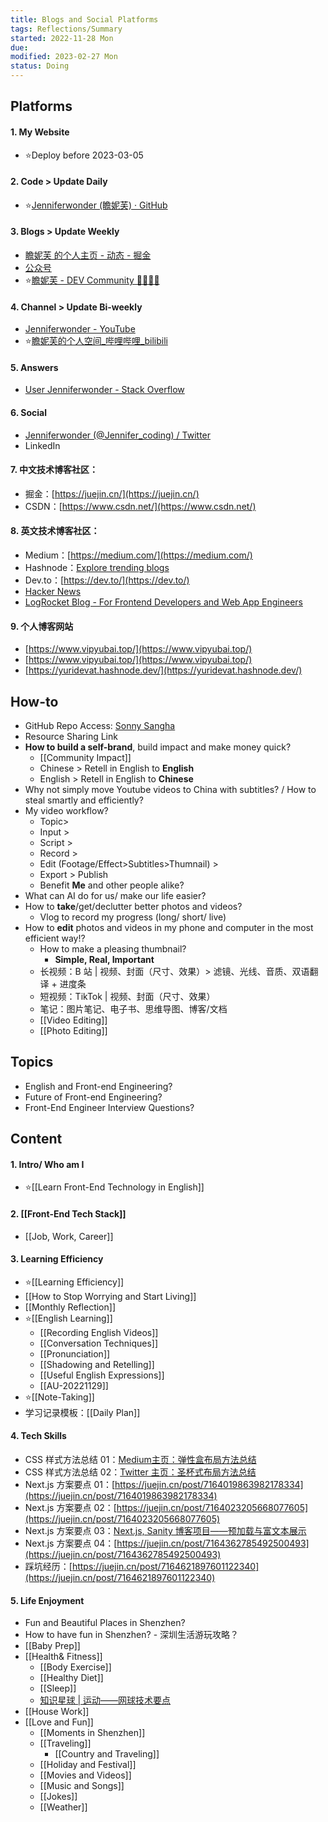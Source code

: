```yaml
---
title: Blogs and Social Platforms
tags: Reflections/Summary  
started: 2022-11-28 Mon
due: 
modified: 2023-02-27 Mon
status: Doing
---
```

## Platforms
#### 1. My Website
- ⭐Deploy before 2023-03-05
#### 2. Code > Update Daily
- ⭐[Jenniferwonder (瞻妮芙) · GitHub](https://github.com/Jenniferwonder)
#### 3. Blogs > Update Weekly
- [瞻妮芙 的个人主页 - 动态 - 掘金](https://juejin.cn/user/2925172853329501)
- [公众号](https://mp.weixin.qq.com/cgi-bin/appmsg?t=media/appmsg_edit&action=edit&type=77&appmsgid=100000453&token=1958442455&lang=zh_CN)
- ⭐[瞻妮芙 - DEV Community 👩‍💻👨‍💻](https://dev.to/jenniferwonder)  
#### 4. Channel > Update Bi-weekly
- [Jenniferwonder - YouTube](https://www.youtube.com/channel/UCeHdIpMNMzrh1pw7FeNCq7w)  
- ⭐[瞻妮芙的个人空间_哔哩哔哩_bilibili](https://space.bilibili.com/397961647?spm_id_from=333.1007.0.0)
#### 5. Answers
- [User Jenniferwonder - Stack Overflow](https://stackoverflow.com/users/19379980/jenniferwonder)
#### 6. Social
- [Jenniferwonder (@Jennifer_coding) / Twitter](https://twitter.com/Jennifer_coding)
- LinkedIn
#### 7. 中文技术博客社区：
- 掘金：[https://juejin.cn/](https://juejin.cn/)
- CSDN：[https://www.csdn.net/](https://www.csdn.net/)
#### 8. 英文技术博客社区：
- Medium：[https://medium.com/](https://medium.com/)
- Hashnode：[Explore trending blogs](https://hashnode.com/explore/blogs?category=week)
- Dev.to：[https://dev.to/](https://dev.to/)
- [Hacker News](https://news.ycombinator.com/news)
- [LogRocket Blog - For Frontend Developers and Web App Engineers](https://blog.logrocket.com/)
#### 9. 个人博客网站
- [https://www.vipyubai.top/](https://www.vipyubai.top/)  
- [https://www.vipyubai.top/](https://www.vipyubai.top/)  
- [https://yuridevat.hashnode.dev/](https://yuridevat.hashnode.dev/)
## How-to
- GitHub Repo Access: [Sonny Sangha](https://www.papareact.com/offers/MXV3vdLQ/checkout)
- Resource Sharing Link
- **How to build a self-brand**, build impact and make money quick?
	- [[Community Impact]]
	- Chinese > Retell in English to **English**
	- English > Retell in English to **Chinese**  
- Why not simply move Youtube videos to China with subtitles? / How to steal smartly and efficiently?
- My video workflow?
	- Topic>
	- Input > 
	- Script > 
	- Record > 
	- Edit (Footage/Effect>Subtitles>Thumnail) > 
	- Export > Publish
	- Benefit **Me** and other people alike?
- What can AI do for us/ make our life easier?
- How to **take**/get/declutter better photos and videos?
	- Vlog to record my progress (long/ short/ live)
- How to **edit** photos and videos in my phone and computer in the most efficient way!?
	- How to make a pleasing thumbnail?
		- **Simple, Real, Important** 
	- 长视频：B 站 | 视频、封面（尺寸、效果）> 滤镜、光线、音质、双语翻译 + 进度条
	- 短视频：TikTok | 视频、封面（尺寸、效果）
	- 笔记：图片笔记、电子书、思维导图、博客/文档
	- [[Video Editing]]
	- [[Photo Editing]]
## Topics
- English and Front-end Engineering?
- Future of Front-end Engineering?
- Front-End Engineer Interview Questions?
## Content
#### 1. Intro/ Who am I
- ⭐[[Learn Front-End Technology in English]]
#### 2. [[Front-End Tech Stack]]
- [[Job, Work, Career]]
#### 3. Learning Efficiency
- ⭐[[Learning Efficiency]]
- [[How to Stop Worrying and Start Living]]
- [[Monthly Reflection]]
- ⭐[[English Learning]]
	- [[Recording English Videos]]
	- [[Conversation Techniques]]
	- [[Pronunciation]]
	- [[Shadowing and Retelling]]
	- [[Useful English Expressions]]
	- [[AU-20221129]]
- ⭐[[Note-Taking]]
- 学习记录模板：[[Daily Plan]]
#### 4. Tech Skills
- CSS 样式方法总结 01：[Medium主页：弹性盒布局方法总结](https://juejin.cn/post/7164717886722801677)
- CSS 样式方法总结 02：[Twitter 主页：圣杯式布局方法总结](https://www.yuque.com/docs/share/b5aea70d-a4f6-4508-8a11-02178a14af0d?#)
- Next.js 方案要点 01：[https://juejin.cn/post/7164019863982178334](https://juejin.cn/post/7164019863982178334)
- Next.js 方案要点 02：[https://juejin.cn/post/7164023205668077605](https://juejin.cn/post/7164023205668077605)
- Next.js 方案要点 03：[Next.js, Sanity 博客项目——预加载与富文本展示](https://www.yuque.com/docs/share/23016b3c-5ada-4a52-8b6a-633a8027d77a?#)
- Next.js 方案要点 04：[https://juejin.cn/post/7164362785492500493](https://juejin.cn/post/7164362785492500493)
- 踩坑经历：[https://juejin.cn/post/7164621897601122340](https://juejin.cn/post/7164621897601122340)
#### 5. Life Enjoyment
- Fun and Beautiful Places in Shenzhen? 
- How to have fun in Shenzhen? - 深圳生活游玩攻略？
- [[Baby Prep]]
- [[Health& Fitness]]
	- [[Body Exercise]]
	- [[Healthy Diet]]
	- [[Sleep]]
	- [知识星球 | 运动——网球技术要点](https://articles.zsxq.com/id_l5xe6o5n6j6w.html)
- [[House Work]]
- [[Love and Fun]]
	- [[Moments in Shenzhen]]
	- [[Traveling]]
		- [[Country and Traveling]]
	- [[Holiday and Festival]]
	- [[Movies and Videos]]
	- [[Music and Songs]]
	- [[Jokes]]
	- [[Weather]]
